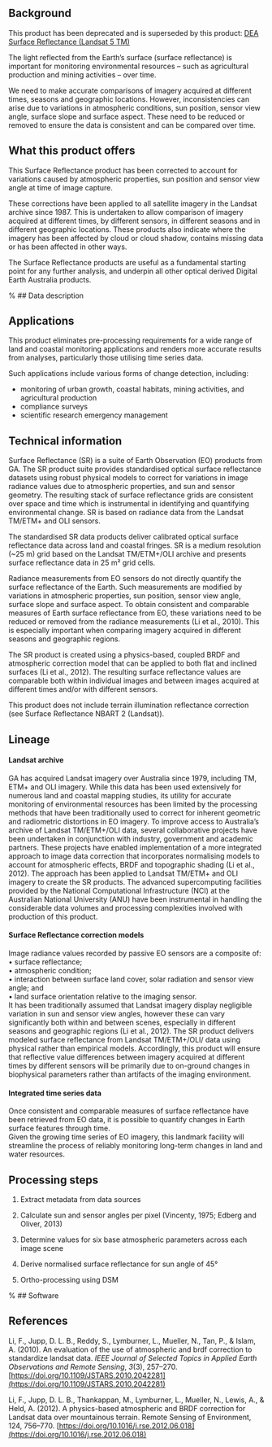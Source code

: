 ## Background

This product has been deprecated and is superseded by this product:  [DEA Surface Reflectance (Landsat 5 TM)](https://cmi.ga.gov.au/data-products/dea/358/dea-surface-reflectance-landsat-5-tm)

The light reflected from the Earth’s surface (surface reflectance) is important for monitoring environmental resources – such as agricultural production and mining activities – over time.

We need to make accurate comparisons of imagery acquired at different times, seasons and geographic locations. However, inconsistencies can arise due to variations in atmospheric conditions, sun position, sensor view angle, surface slope and surface aspect. These need to be reduced or removed to ensure the data is consistent and can be compared over time.

## What this product offers

This Surface Reflectance product has been corrected to account for variations caused by atmospheric properties, sun position and sensor view angle at time of image capture.

These corrections have been applied to all satellite imagery in the Landsat archive since 1987. This is undertaken to allow comparison of imagery acquired at different times, by different sensors, in different seasons and in different geographic locations. These products also indicate where the imagery has been affected by cloud or cloud shadow, contains missing data or has been affected in other ways.

The Surface Reflectance products are useful as a fundamental starting point for any further analysis, and underpin all other optical derived Digital Earth Australia products.

% ## Data description

## Applications

This product eliminates pre-processing requirements for a wide range of land and coastal monitoring applications and renders more accurate results from analyses, particularly those utilising time series data.

Such applications include various forms of change detection, including:

* monitoring of urban growth, coastal habitats, mining activities, and agricultural production
* compliance surveys
* scientific research emergency management

## Technical information

Surface Reflectance (SR) is a suite of Earth Observation (EO) products from GA. The SR product suite provides standardised optical surface reflectance datasets using robust physical models to correct for variations in image radiance values due to atmospheric properties, and sun and sensor geometry. The resulting stack of surface reflectance grids are consistent over space and time which is instrumental in identifying and quantifying environmental change. SR is based on radiance data from the Landsat TM/ETM+ and OLI sensors. 

The standardised SR data products deliver calibrated optical surface reflectance data across land and coastal fringes. SR is a medium resolution (~25 m) grid based on the Landsat TM/ETM+/OLI archive and presents surface reflectance data in 25 m² grid cells.

Radiance measurements from EO sensors do not directly quantify the surface reflectance of the Earth. Such measurements are modified by variations in atmospheric properties, sun position, sensor view angle, surface slope and surface aspect. To obtain consistent and comparable measures of Earth surface reflectance from EO, these variations need to be reduced or removed from the radiance measurements (Li et al., 2010). This is especially important when comparing imagery acquired in different seasons and geographic regions.

The SR product is created using a physics-based, coupled BRDF and atmospheric correction model that can be applied to both flat and inclined surfaces (Li et al., 2012). The resulting surface reflectance values are comparable both within individual images and between images acquired at different times and/or with different sensors.

This product does not include terrain illumination reflectance correction (see Surface Reflectance NBART 2 (Landsat)).

## Lineage

#### Landsat archive

GA has acquired Landsat imagery over Australia since 1979, including TM, ETM+ and OLI imagery. While this data has been used extensively for numerous land and coastal mapping studies, its utility for accurate monitoring of environmental resources has been limited by the processing methods that have been traditionally used to correct for inherent geometric and radiometric distortions in EO imagery. To improve access to Australia’s archive of Landsat TM/ETM+/OLI data, several collaborative projects have been undertaken in conjunction with industry, government and academic partners. These projects have enabled implementation of a more integrated approach to image data correction that incorporates normalising models to account for atmospheric effects, BRDF and topographic shading (Li et al., 2012). The approach has been applied to Landsat TM/ETM+ and OLI imagery to create the SR products. The advanced supercomputing facilities provided by the National Computational Infrastructure (NCI) at the Australian National University (ANU) have been instrumental in handling the considerable data volumes and processing complexities involved with production of this product.

#### Surface Reflectance correction models

Image radiance values recorded by passive EO sensors are a composite of:  
• surface reflectance;  
• atmospheric condition;  
• interaction between surface land cover, solar radiation and sensor view angle; and  
• land surface orientation relative to the imaging sensor.  
It has been traditionally assumed that Landsat imagery display negligible variation in sun and sensor view angles, however these can vary significantly both within and between scenes, especially in different seasons and geographic regions (Li et al., 2012). The SR product delivers modeled surface reflectance from Landsat TM/ETM+/OLI/ data using physical rather than empirical models. Accordingly, this product will ensure that reflective value differences between imagery acquired at different times by different sensors will be primarily due to on-ground changes in biophysical parameters rather than artifacts of the imaging environment.

#### Integrated time series data

Once consistent and comparable measures of surface reflectance have been retrieved from EO data, it is possible to quantify changes in Earth surface features through time.  
Given the growing time series of EO imagery, this landmark facility will streamline the process of reliably monitoring long-term changes in land and water resources.

## Processing steps

1. Extract metadata from data sources

1. Calculate sun and sensor angles per pixel (Vincenty, 1975; Edberg and Oliver, 2013)

1. Determine values for six base atmospheric parameters across each image scene

1. Derive normalised surface reflectance for sun angle of 45°

1. Ortho-processing using DSM

% ## Software

## References

Li, F., Jupp, D. L. B., Reddy, S., Lymburner, L., Mueller, N., Tan, P., & Islam, A. (2010). An evaluation of the use of atmospheric and brdf correction to standardize landsat data. *IEEE Journal of Selected Topics in Applied Earth Observations and Remote Sensing*, *3*(3), 257–270. [https://doi.org/10.1109/JSTARS.2010.2042281](https://doi.org/10.1109/JSTARS.2010.2042281)

Li, F., Jupp, D. L. B., Thankappan, M., Lymburner, L., Mueller, N., Lewis, A., & Held, A. (2012). A physics-based atmospheric and BRDF correction for Landsat data over mountainous terrain. Remote Sensing of Environment, 124, 756–770. [https://doi.org/10.1016/j.rse.2012.06.018](https://doi.org/10.1016/j.rse.2012.06.018)

